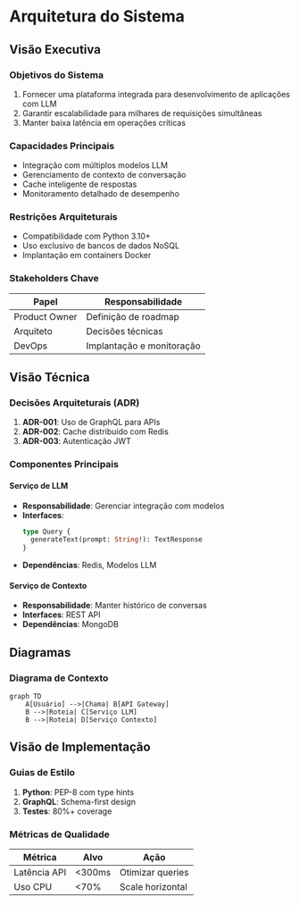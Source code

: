 # Arquitetura do Sistema

## Visão Executiva

### Objetivos do Sistema
1. Fornecer uma plataforma integrada para desenvolvimento de aplicações com LLM
2. Garantir escalabilidade para milhares de requisições simultâneas
3. Manter baixa latência em operações críticas

### Capacidades Principais
- Integração com múltiplos modelos LLM
- Gerenciamento de contexto de conversação
- Cache inteligente de respostas
- Monitoramento detalhado de desempenho

### Restrições Arquiteturais
- Compatibilidade com Python 3.10+
- Uso exclusivo de bancos de dados NoSQL
- Implantação em containers Docker

### Stakeholders Chave
| Papel | Responsabilidade |
|-------|------------------|
| Product Owner | Definição de roadmap |
| Arquiteto | Decisões técnicas |
| DevOps | Implantação e monitoração |

## Visão Técnica

### Decisões Arquiteturais (ADR)
1. **ADR-001**: Uso de GraphQL para APIs
2. **ADR-002**: Cache distribuído com Redis
3. **ADR-003**: Autenticação JWT

### Componentes Principais

#### Serviço de LLM
- **Responsabilidade**: Gerenciar integração com modelos
- **Interfaces**: 
  ```graphql
  type Query {
    generateText(prompt: String!): TextResponse
  }
  ```
- **Dependências**: Redis, Modelos LLM

#### Serviço de Contexto
- **Responsabilidade**: Manter histórico de conversas
- **Interfaces**: REST API
- **Dependências**: MongoDB

## Diagramas

### Diagrama de Contexto
```mermaid
graph TD
    A[Usuário] -->|Chama| B[API Gateway]
    B -->|Roteia| C[Serviço LLM]
    B -->|Roteia| D[Serviço Contexto]
```

## Visão de Implementação

### Guias de Estilo
1. **Python**: PEP-8 com type hints
2. **GraphQL**: Schema-first design
3. **Testes**: 80%+ coverage

### Métricas de Qualidade
| Métrica | Alvo | Ação |
|---------|------|------|
| Latência API | <300ms | Otimizar queries |
| Uso CPU | <70% | Scale horizontal |